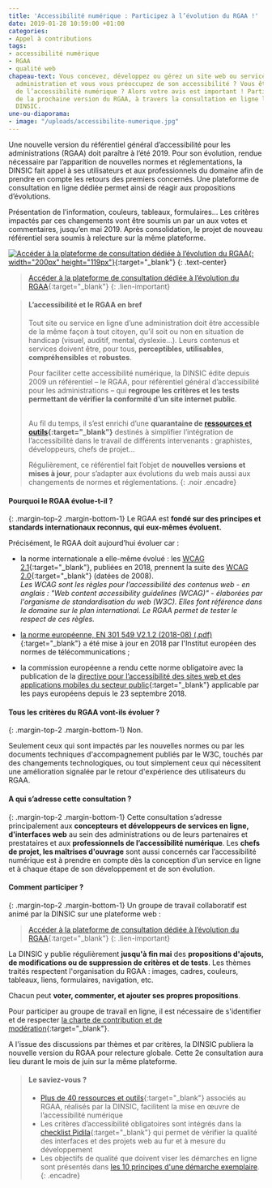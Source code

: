 ```yaml
---
title: 'Accessibilité numérique : Participez à l’évolution du RGAA !'
date: 2019-01-28 10:59:00 +01:00
categories:
- Appel à contributions
tags:
- accessibilité numérique
- RGAA
- qualité web
chapeau-text: Vous concevez, développez ou gérez un site web ou service en ligne d’une
  administration et vous vous préoccupez de son accessibilité ? Vous êtes un professionnel
  de l’accessibilité numérique ? Alors votre avis est important ! Participez à l’élaboration
  de la prochaine version du RGAA, à travers la consultation en ligne lancée par la
  DINSIC.
une-ou-diaporama:
- image: "/uploads/accessibilite-numerique.jpg"
---
```


Une nouvelle version du référentiel général d’accessibilité pour les administrations (RGAA) doit paraître à l’été 2019. Pour son évolution, rendue nécessaire par l’apparition de nouvelles normes et réglementations, la DINSIC fait appel à ses utilisateurs et aux professionnels du domaine afin de prendre en compte les retours des premiers concernés. Une plateforme de consultation en ligne dédiée permet ainsi de réagir aux propositions d’évolutions.

Présentation de l’information, couleurs, tableaux, formulaires… Les critères impactés par ces changements vont être soumis un par un aux votes et commentaires, jusqu’en mai 2019. Après consolidation, le projet de nouveau référentiel sera soumis à relecture sur la même plateforme.

[![Accéder à la plateforme de consultation dédiée à l’évolution du RGAA](/uploads/capture-plateforme-consultation-rgaa_200.jpg){: width="200px" height="119px"}](http://evolution-rgaa.numerique.gouv.fr/){:target="_blank"}
{: .text-center}

> [Accéder à la plateforme de consultation dédiée à l’évolution du RGAA](http://evolution-rgaa.numerique.gouv.fr/){:target="_blank"}
{: .lien-important}

> #### L’accessibilité et le RGAA en bref
>
> Tout site ou service en ligne d’une administration doit être accessible de la même façon à tout citoyen, qu’il soit ou non en situation de handicap (visuel, auditif, mental, dyslexie…). Leurs contenus et services doivent être, pour tous, **perceptibles**, **utilisables**, **compréhensibles** et **robustes**.
>
> Pour faciliter cette accessibilité numérique, la DINSIC édite depuis 2009 un référentiel – le RGAA, pour référentiel général d’accessibilité pour les administrations – qui **regroupe les critères et les tests permettant de vérifier la conformité d’un site internet public**.
>
> <br>Au fil du temps, il s’est enrichi d’une **quarantaine de [ressources et outils](http://references.modernisation.gouv.fr/ressources){:target="_blank"}** destinés à simplifier l’intégration de l’accessibilité dans le travail de différents intervenants : graphistes, développeurs, chefs de projet…
>
> Régulièrement, ce référentiel fait l’objet de **nouvelles versions et mises à jour**, pour s’adapter aux évolutions du web mais aussi aux changements de normes et réglementations.
{: .noir .encadre}

#### **Pourquoi le RGAA évolue-t-il ?**

{: .margin-top-2 .margin-bottom-1}
Le RGAA est **fondé sur des principes et standards internationaux reconnus, qui eux-mêmes évoluent.**

Précisément, le RGAA doit aujourd’hui évoluer car :

* la norme internationale a elle-même évolué : les [WCAG 2.1](https://www.w3.org/TR/WCAG21/){:target="_blank"}, publiées en 2018, prennent la suite des [WCAG 2.0](https://www.w3.org/TR/WCAG20/){:target="_blank"} (datées de 2008).
  <br>*Les WCAG sont les règles pour l’accessibilité des contenus web - en anglais : "Web content accessibility guidelines (WCAG)" - élaborées par l'organisme de standardisation du web (W3C). Elles font référence dans le domaine sur le plan international. Le RGAA permet de tester le respect de ces règles.*

* [la norme européenne, EN 301 549 V2.1.2 (2018-08) (.pdf)](https://www.etsi.org/deliver/etsi_en/301500_301599/301549/02.01.02_60/en_301549v020102p.pdf){:target="_blank"} a été mise à jour en 2018 par l'Institut européen des normes de télécommunications ;

* la commission européenne a rendu cette norme obligatoire avec la publication de la [directive pour l’accessibilité des sites web et des applications mobiles du secteur public](https://eur-lex.europa.eu/legal-content/FR/TXT/?uri=CELEX:32016L2102){:target="_blank"} applicable par les pays européens depuis le 23 septembre 2018.

#### **Tous les critères du RGAA vont-ils évoluer ?**

{: .margin-top-2 .margin-bottom-1}
Non.

Seulement ceux qui sont impactés par les nouvelles normes ou par les documents techniques d'accompagnement publiés par le W3C, touchés par des changements technologiques, ou tout simplement ceux qui nécessitent une amélioration signalée par le retour d'expérience des utilisateurs du RGAA.

#### **A qui s’adresse cette consultation ?**

{: .margin-top-2 .margin-bottom-1}
Cette consultation s’adresse principalement aux **concepteurs et développeurs de services en ligne, d'interfaces web** au sein des administrations ou de leurs partenaires et prestataires et aux **professionnels de l’accessibilité numérique**. Les **chefs de projet, les maîtrises d'ouvrage** sont aussi concernés car l’accessibilité numérique est à prendre en compte dès la conception d’un service en ligne et à chaque étape de son développement et de son évolution.

#### **Comment participer ?**

{: .margin-top-2 .margin-bottom-1}
Un groupe de travail collaboratif est animé par la DINSIC sur une plateforme web :

> [Accéder à la plateforme de consultation dédiée à l’évolution du RGAA](http://evolution-rgaa.numerique.gouv.fr/){:target="_blank"}
{: .lien-important}

La DINSIC y publie régulièrement **jusqu'à fin mai** des **propositions d'ajouts, de modifications ou de suppression de critères et de tests**. Les thèmes traités respectent l'organisation du RGAA : images, cadres, couleurs, tableaux, liens, formulaires, navigation, etc.

Chacun peut **voter, commenter, et ajouter ses propres propositions**.

Pour participer au groupe de travail en ligne, il est nécessaire de s'identifier et de respecter [la charte de contribution et de modération](https://evolution-rgaa.numerique.gouv.fr/charte-de-participation-et-de-moderation){:target="_blank"}.

A l'issue des discussions par thèmes et par critères, la DINSIC publiera la nouvelle version du RGAA pour relecture globale. Cette 2e consultation aura lieu durant le mois de juin sur la même plateforme.

> #### Le saviez-vous ?
> 
> * [Plus de 40 ressources et outils](http://references.modernisation.gouv.fr/ressources){:target="_blank"} associés au RGAA, réalisés par la DINSIC, facilitent la mise en œuvre de l’accessibilité numérique
> * Les critères d’accessibilité obligatoires sont intégrés dans la [checklist Pidila](https://pidila.gitlab.io/checklist-pidila/){:target="_blank"} qui permet de vérifier la qualité des interfaces et des projets web au fur et à mesure du développement
> * Les objectifs de qualité que doivent viser les démarches en ligne sont présentés dans [les 10 principes d'une démarche exemplaire](https://www.numerique.gouv.fr/publications/dix-principes/).
{: .encadre}